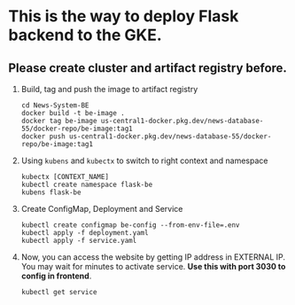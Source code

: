 # This is the way to deploy Flask backend to the GKE. 

## Please create cluster and artifact registry before.

1. Build, tag and push the image to artifact registry
    ```
    cd News-System-BE
    docker build -t be-image .
    docker tag be-image us-central1-docker.pkg.dev/news-database-55/docker-repo/be-image:tag1
    docker push us-central1-docker.pkg.dev/news-database-55/docker-repo/be-image:tag1 
    ```

2.  Using `kubens` and `kubectx` to switch to right context and namespace
    ```
    kubectx [CONTEXT_NAME]
    kubectl create namespace flask-be
    kubens flask-be
    ```

3. Create ConfigMap, Deployment and Service
    ```
    kubectl create configmap be-config --from-env-file=.env
    kubectl apply -f deployment.yaml
    kubectl apply -f service.yaml
    ```

4.  Now, you can access the website by getting IP address in EXTERNAL IP. You may wait for minutes to activate service. **Use this with port 3030 to config in frontend**.
    ```
    kubectl get service
    ```
    